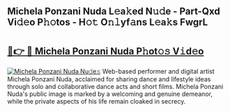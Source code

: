 ## Michela Ponzani Nuda L𝚎a𝚔ed N𝚞𝚍e - Part-Qxd Vi𝚍𝚎o P𝚑𝚘tos - H𝚘𝚝 O𝚗𝚕yf𝚊ns L𝚎a𝚔s FwgrL

# <h2><a href="http://kf7t52d.oniu.top/?m=Michela+Ponzani+Nuda">🔗👉 🔴 Michela Ponzani Nuda P𝚑ot𝚘𝚜 V𝚒d𝚎o</a></h2>

[![Michela Ponzani Nuda Nu𝚍e𝚜](https://i.imgur.com/0qMVB7G.gif)](http://kf7t52d.oniu.top/?m=Michela+Ponzani+Nuda)
Web-based performer and digital artist Michela Ponzani Nuda, acclaimed for sharing dance and lifestyle ideas through solo and collaborative dance acts and short films. Michela Ponzani Nuda's public image is marked by a welcoming and genuine demeanor, while the private aspects of his life remain cloaked in secrecy.  
